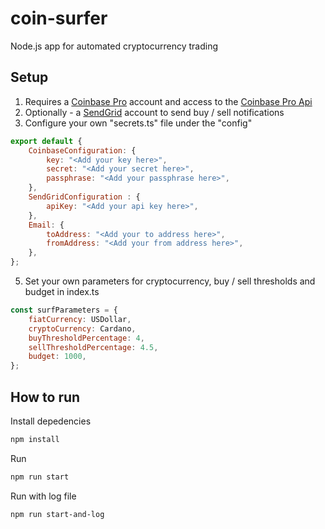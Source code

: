 # coin-surfer
Node.js app for automated cryptocurrency trading

## Setup
1. Requires a [Coinbase Pro](https://pro.coinbase.com) account and access to the [Coinbase Pro Api](https://docs.pro.coinbase.com/)
2. Optionally - a [SendGrid](https://sendgrid.com) account to send buy / sell notifications
3. Configure your own "secrets.ts" file under the "config"
```JavaScript
export default {
    CoinbaseConfiguration: {
        key: "<Add your key here>",
        secret: "<Add your secret here>",
        passphrase: "<Add your passphrase here>",
    },
    SendGridConfiguration : {
        apiKey: "<Add your api key here>",
    },
    Email: {
        toAddress: "<Add your to address here>",
        fromAddress: "<Add your from address here>",
    },
};
```
5. Set your own parameters for cryptocurrency, buy / sell thresholds and budget in index.ts
```JavaScript
const surfParameters = {
    fiatCurrency: USDollar,
    cryptoCurrency: Cardano,
    buyThresholdPercentage: 4,
    sellThresholdPercentage: 4.5,
    budget: 1000,
};
```
## How to run
Install depedencies
```bash
npm install
```
Run 
```bash
npm run start
```
Run with log file
```bash
npm run start-and-log
```
